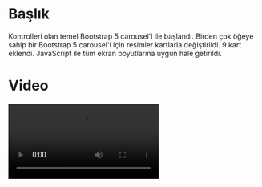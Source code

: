 <h1>Başlık</h1>
Kontrolleri olan temel Bootstrap 5 carousel'i ile başlandı.
Birden çok öğeye sahip bir Bootstrap 5 carousel'i için resimler kartlarla değiştirildi. 9 kart eklendi.
JavaScript ile tüm ekran boyutlarına uygun hale getirildi.
<h1>Video</h1>

<video src=https://user-images.githubusercontent.com/114381662/209472469-8deabbca-8803-45bf-82aa-8d1533d95a83.mp4></video>


